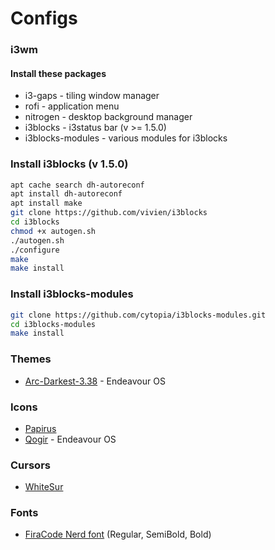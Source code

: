 # Configs

### i3wm

#### Install these packages
- i3-gaps - tiling window manager
- rofi - application menu
- nitrogen - desktop background manager
- i3blocks - i3status bar (v >= 1.5.0)
- i3blocks-modules - various modules for i3blocks


### Install i3blocks (v 1.5.0)
```bash
apt cache search dh-autoreconf
apt install dh-autoreconf
apt install make
git clone https://github.com/vivien/i3blocks
cd i3blocks
chmod +x autogen.sh
./autogen.sh
./configure
make
make install
```

### Install i3blocks-modules
```bash
git clone https://github.com/cytopia/i3blocks-modules.git
cd i3blocks-modules
make install
```

### Themes
- [Arc-Darkest-3.38](https://www.xfce-look.org/p/1317409) - Endeavour OS

### Icons
- [Papirus](https://www.xfce-look.org/p/1166289)
- [Qogir](https://www.xfce-look.org/p/1296407/) - Endeavour OS

### Cursors
- [WhiteSur](https://www.xfce-look.org/p/1411743)

### Fonts
- [FiraCode Nerd font](https://github.com/ryanoasis/nerd-fonts/tree/master/patched-fonts/FiraCode/Regular/complete) (Regular, SemiBold, Bold)